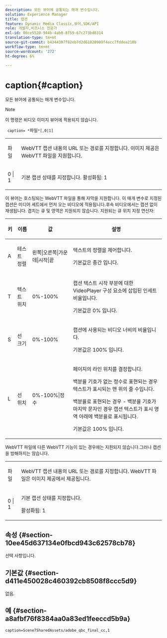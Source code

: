 ```yaml
---
description: 모든 뷰어에 공통되는 매개 변수입니다.
solution: Experience Manager
title: 캡션
feature: Dynamic Media Classic,뷰어,SDK/API
role: 개발자,비즈니스 전문가
exl-id: 06ce5520-944b-4ab0-8f59-67c273bd8314
translation-type: tm+mt
source-git-commit: b4344397f82eb7d2d61020909f4acc7fddea210b
workflow-type: tm+mt
source-wordcount: '272'
ht-degree: 6%

---
```


# caption{#caption}

모든 뷰어에 공통되는 매개 변수입니다.

>[!NOTE]
>
>이 명령은 비디오 이미지 뷰어에 적용되지 않습니다.

` caption= *`파일`*[,0|1]`

<table id="table_9B98C97485DD4DEB8A6ECBCE8DF6B886"> 
 <tbody> 
  <tr> 
   <td colname="col1"> <p> <span class="codeph"> <span class="varname"> 파일  </span> </span> </p> </td> 
   <td colname="col2"> <p> WebVTT 캡션 내용의 URL 또는 경로를 지정합니다. 이미지 제공은 WebVTT 파일을 지원합니다. </p> </td> 
  </tr> 
  <tr> 
   <td colname="col1"> <p> <span class="codeph"> 0 | 1 </span> </p> </td> 
   <td colname="col2"> <p> 기본 캡션 상태를 지정합니다. 활성화됨: <span class="codeph"> 1 </span> </p> </td> 
  </tr> 
 </tbody> 
</table>

이 뷰어는 호스팅되는 WebVTT 파일을 통해 자막을 지원합니다. 이 매개 변수로 지정된 캡션은 미디어 세트에서 먼저 오는 비디오에 적용됩니다.후속 비디오에서는 캡션 없이 재생됩니다. 겹치는 큐 및 영역은 지원되지 않습니다. 지원되는 큐 위치 지정 연산자:

<table id="table_E752D7D8C1AA40C6B8A7057D2BB379C1"> 
 <thead> 
  <tr> 
   <th colname="col1" class="entry"> <p>키 </p> </th> 
   <th colname="col2" class="entry"> <p>이름 </p> </th> 
   <th colname="col3" class="entry"> <p>값 </p> </th> 
   <th colname="col4" class="entry"> <p>설명 </p> </th> 
  </tr> 
 </thead>
 <tbody> 
  <tr> 
   <td colname="col1"> <p> <span class="codeph"> A </span> </p> </td> 
   <td colname="col2"> <p>테스트 정렬 </p> </td> 
   <td colname="col3"> <p> <span class="codeph"> 왼쪽|오른쪽|가운데|시작|끝  </span> </p> </td> 
   <td colname="col4"> <p> 텍스트의 정렬을 제어합니다. </p> <p>기본값은 <span class="codeph"> 중간 </span>입니다. </p> </td> 
  </tr> 
  <tr> 
   <td colname="col1"> <p> <span class="codeph"> T </span> </p> </td> 
   <td colname="col2"> <p>텍스트 위치 </p> </td> 
   <td colname="col3"> <p> 0%-100% </p> </td> 
   <td colname="col4"> <p> 캡션 텍스트 시작 부분에 대한 VideoPlayer 구성 요소에 삽입된 인세트 비율입니다. </p> <p>기본값은 <span class="codeph"> 0% </span>입니다. </p> </td> 
  </tr> 
  <tr> 
   <td colname="col1"> <p> <span class="codeph"> S </span> </p> </td> 
   <td colname="col2"> <p>선 크기 </p> </td> 
   <td colname="col3"> <p> 0%-100% </p> </td> 
   <td colname="col4"> <p> 캡션에 사용되는 비디오 너비의 비율입니다. </p> <p>기본값은 <span class="codeph"> 100% </span>입니다. </p> </td> 
  </tr> 
  <tr> 
   <td colname="col1"> <p> <span class="codeph"> L </span> </p> </td> 
   <td colname="col2"> <p>선 위치 </p> </td> 
   <td colname="col3"> <p> 0%-100%|정수 </p> </td> 
   <td colname="col4"> <p> 페이지의 라인 위치를 결정합니다. </p> <p>백분율 기호가 없는 정수로 표현되는 경우 텍스트가 표시되는 맨 위의 줄 수입니다. </p> <p>백분율로 표현되는 경우 - 백분율 기호가 마지막 문자인 경우 캡션 텍스트가 표시 영역 아래에 백분율로 표시됩니다. </p> <p>기본값은 <span class="codeph"> 100% </span>입니다. </p> </td> 
  </tr> 
 </tbody> 
</table>

WebVTT 파일에 다른 WebVTT 기능이 있는 경우에는 지원되지 않습니다.그러나 캡션을 방해하지는 않습니다.

<table id="table_CB7B4DFC6B654AECA1AF6594E3FD5C46"> 
 <tbody> 
  <tr> 
   <td colname="col1"> <p> <span class="codeph"> <span class="varname"> 파일  </span> </span> </p> </td> 
   <td colname="col2"> <p> WebVTT 캡션 내용의 URL 또는 경로를 지정합니다. WebVTT 파일은 이미지 제공에서 제공됩니다. </p> </td> 
  </tr> 
  <tr> 
   <td colname="col1"> <p> <span class="codeph"> 0 | 1 </span> </p> </td> 
   <td colname="col2"> <p> 기본 캡션 상태를 지정합니다. </p> <p>활성화됨: <span class="codeph"> 1 </span> </p> </td> 
  </tr> 
 </tbody> 
</table>

## 속성 {#section-10ee45d637134e0fbcd943c62578cb78}

선택 사항입니다.

## 기본값 {#section-d411e450028c460392cb8508f8ccc5d9}

없음.

## 예 {#section-a8afbf76f8384aa0a83ed1feeccd5b9a}

```
caption=Scene7SharedAssets/adobe_qbc_final_cc,1
```
